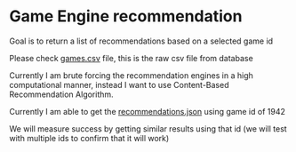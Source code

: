 # Game Engine recommendation
Goal is to return a list of recommendations based on a selected game id

Please check [games.csv](https://github.com/laithnurie/GameEngineRecommendation/blob/main/games.csv) file, this is the raw csv file from database

Currently I am brute forcing the recommendation engines in a high computational manner, instead I want to use Content-Based Recommendation Algorithm.

Currently I am able to get the [recommendations.json](https://github.com/laithnurie/GameEngineRecommendation/blob/main/recommendations.json) using game id of 1942

We will measure success by getting similar results using that id (we will test with multiple ids to confirm that it will work)
